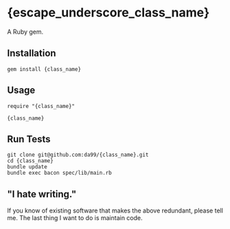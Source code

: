 
{escape_underscore_class_name}
================

A Ruby gem.

Installation
------------

    gem install {class_name}

Usage
------

    require "{class_name}"
    
    {class_name}


Run Tests
---------

    git clone git@github.com:da99/{class_name}.git
    cd {class_name}
    bundle update
    bundle exec bacon spec/lib/main.rb

"I hate writing."
-----------------------------

If you know of existing software that makes the above redundant,
please tell me. The last thing I want to do is maintain code.

